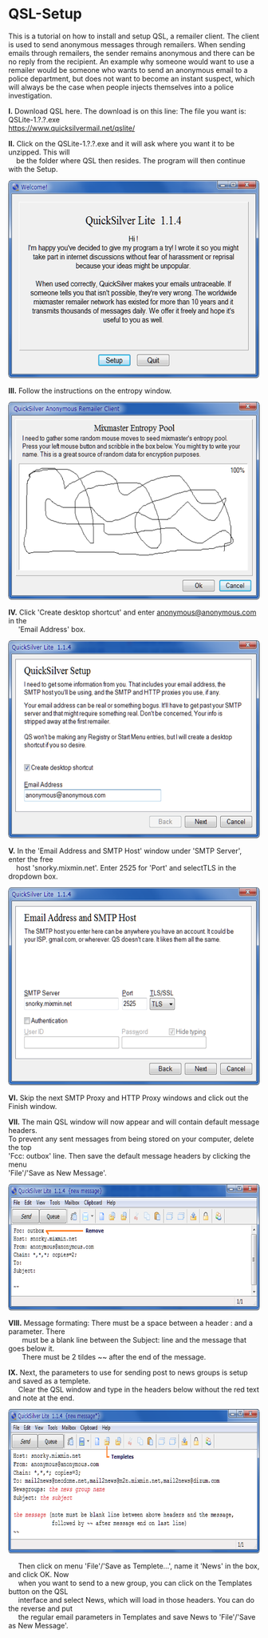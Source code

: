 # QSL-Setup
This is a tutorial on how to install and setup QSL, a remailer client.  The client is used to send anonymous messages through remailers.  When sending emails through remailers, the sender remains anonymous and there can be no reply from the recipient.  An example why someone would want to use a remailer would be someone who wants to send an anonymous email to a police department, but does not want to become an instant suspect, which will always be the case when people injects themselves into a police investigation.

<b>I.</b> Download QSL here.  The download is on this line: The file you want is: QSLite-1.?.?.exe  
https://www.quicksilvermail.net/qslite/

<b>II.</b> Click on the QSLite-1.?.?.exe and it will ask where you want it to be unzipped.  This will  
&nbsp;&nbsp;&nbsp;&nbsp;be the folder where QSL then resides. The program will then continue with the Setup.
  
<p align="left">
  <img src="/images/QSLintro.png" width="570" height="395">
</p>
  
<b>III.</b> Follow the instructions on the entropy window.  
  
  <p align="left">
  <img src="/images/QSLenthropy.png" width="570" height="395">
</p>
  
<b>IV.</b> Click 'Create desktop shortcut' and enter anonymous@anonymous.com in the  
&nbsp;&nbsp;&nbsp;&nbsp;&nbsp;'Email Address' box.
  
  <p align="left">
  <img src="/images/QSLemail.png" width="570" height="395">
</p>
  
<b>V.</b> In the 'Email Address and SMTP Host' window under 'SMTP Server', enter the free  
&nbsp;&nbsp;&nbsp;&nbsp;host 'snorky.mixmin.net'. Enter 2525 for 'Port' and  selectTLS in the dropdown box.  
  
  <p align="left">
  <img src="/images/QSLsmtpserver.png" width="570" height="395">
</p>
  
<b>VI.</b> Skip the next SMTP Proxy and HTTP Proxy windows and click out the Finish window.
  
<b>VII.</b> The main QSL window will now appear and will contain default message headers.  
To prevent any sent messages from being stored on your computer, delete the top  
'Fcc: outbox' line.  Then save the default message headers by clicking the menu  
'File'/'Save as New Message'.
  
  <p align="left">
  <img src="/images/QSLtoemail.png" width="727" height="252">
</p>
  
<b>VIII.</b> Message formating: There must be a space between a header : and a parameter.  There  
&nbsp;&nbsp;&nbsp;&nbsp;&nbsp;&nbsp;&nbsp;must be a blank line between the Subject: line and the message that goes below it.  
&nbsp;&nbsp;&nbsp;&nbsp;&nbsp;&nbsp;&nbsp;There must be 2 tildes ~~ after the end of the message.  

<b>IX.</b> Next, the parameters to use for sending post to news groups is setup and saved as a templete.  
&nbsp;&nbsp;&nbsp;&nbsp;&nbsp;Clear the QSL window and type in the headers below without the red text and note at the end.  
  
  <p align="left">
  <img src="/images/QSLnews.png" width="764" height="288">
</p>
  

&nbsp;&nbsp;&nbsp;&nbsp;&nbsp;Then click on menu 'File'/'Save as Templete...', name it 'News' in the box, and click OK.  Now  
&nbsp;&nbsp;&nbsp;&nbsp;&nbsp;when you want to send to a new group, you can click on the Templates button on the QSL  
&nbsp;&nbsp;&nbsp;&nbsp;&nbsp;interface and select News, which will load in those headers.  You can do the reverse and put  
&nbsp;&nbsp;&nbsp;&nbsp;&nbsp;the regular email parameters in Templates and save News to 'File'/'Save as New Message'.  
